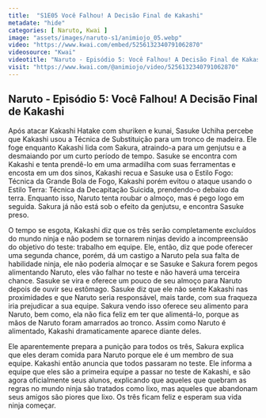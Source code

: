 ```yaml
---
title:  "S1E05 Você Falhou! A Decisão Final de Kakashi"
metadate: "hide"
categories: [ Naruto, Kwai ]
image: "assets/images/naruto-s1/animiojo_05.webp"
video: "https://www.kwai.com/embed/5256132340791062870"
videosource: "Kwai"
videotitle: "Naruto - Episódio 5: Você Falhou! A Decisão Final de Kakashi"
visit: "https://www.kwai.com/@animiojo/video/5256132340791062870"
---
```


## Naruto - Episódio 5: Você Falhou! A Decisão Final de Kakashi

Após atacar Kakashi Hatake com shuriken e kunai, Sasuke Uchiha percebe que Kakashi usou a Técnica de Substituição para um tronco de madeira. Ele foge enquanto Kakashi lida com Sakura, atraindo-a para um genjutsu e a desmaiando por um curto período de tempo. Sasuke se encontra com Kakashi e tenta prendê-lo em uma armadilha com suas ferramentas e encosta em um dos sinos, Kakashi recua e Sasuke usa o Estilo Fogo: Técnica da Grande Bola de Fogo, Kakashi porém evitou o ataque usando o Estilo Terra: Técnica da Decapitação Suicida, prendendo-o debaixo da terra. Enquanto isso, Naruto tenta roubar o almoço, mas é pego logo em seguida. Sakura já não está sob o efeito da genjutsu, e encontra Sasuke preso.

O tempo se esgota, Kakashi diz que os três serão completamente excluídos do mundo ninja e não podem se tornarem ninjas devido a incompreensão do objetivo do teste: trabalho em equipe. Ele, então, diz que pode oferecer uma segunda chance, porém, dá um castigo a Naruto pela sua falta de habilidade ninja, ele não poderia almoçar e se Sasuke e Sakura forem pegos alimentando Naruto, eles vão falhar no teste e não haverá uma terceira chance. Sasuke se vira e oferece um pouco de seu almoço para Naruto depois de ouvir seu estômago. Sasuke diz que ele não sente Kakashi nas proximidades e que Naruto seria responsável, mais tarde, com sua fraqueza iria prejudicar a sua equipe. Sakura vendo isso oferece seu alimento para Naruto, bem como, ela não fica feliz em ter que alimentá-lo, porque as mãos de Naruto foram amarrados ao tronco. Assim como Naruto é alimentado, Kakashi dramaticamente aparece diante deles.

Ele aparentemente prepara a punição para todos os três, Sakura explica que eles deram comida para Naruto porque ele é um membro de sua equipe. Kakashi então anuncia que todos passaram no teste. Ele informa a equipe que eles são a primeira equipe a passar no teste de Kakashi, e são agora oficialmente seus alunos, explicando que aqueles que quebram as regras no mundo ninja são tratados como lixo, mas aqueles que abandonam seus amigos são piores que lixo. Os três ficam feliz e esperam sua vida ninja começar. 